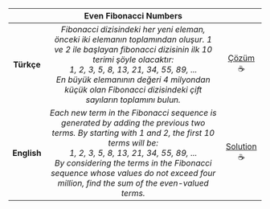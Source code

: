 ||Even Fibonacci Numbers||
|:-:|:-:|:-:|
|**Türkçe**|*Fibonacci dizisindeki her yeni eleman, önceki iki elemanın toplamından oluşur. 1 ve 2 ile başlayan fibonacci dizisinin ilk 10 terimi şöyle olacaktır:<br>1, 2, 3, 5, 8, 13, 21, 34, 55, 89, ...<br>En büyük elemanının değeri 4 milyondan küçük olan Fibonacci dizisindeki çift sayıların toplamını bulun.*|[Çözüm](./2.Even%20Fibonacci%20Numbers.cpp)&#x2615;|
|**English**|*Each new term in the Fibonacci sequence is generated by adding the previous two terms. By starting with 1 and 2, the first 10 terms will be:<br>1, 2, 3, 5, 8, 13, 21, 34, 55, 89, ...<br>By considering the terms in the Fibonacci sequence whose values do not exceed four million, find the sum of the even-valued terms.*|[Solution](./2.Even%20Fibonacci%20Numbers.cpp)&#x2615;|
